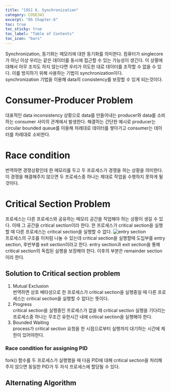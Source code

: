 ```yaml
---
title: "[OS] 6. Synchronization"
category: COSE341
excerpt: "OS Chapter.6"
toc: true
toc_sticky: true
toc_label: "Table of Contents"
toc_icon: "bars"
---
```

Synchronization, 동기화는 메모리에 대한 동기화를 의미한다. 컴퓨터가 singlecore가 아닌 이상 우리는 같은 데이터를 동시에 접근할 수 있는 가능성이 생긴다. 이 상황에 대해서 아무 조치도 하지 않는다면 우리가 의도한 대로 데이터를 조작할 수 없을 수 있다. 이를 방지하기 위해 사용하는 기법이 synchronization이다.  
synchronization 기법을 이용해 data의 consistency를 보장할 수 있게 되는것이다. 
# Consumer-Producer Problem
대표적인 data inconsistency 상황으로 data를 만들어내는 producer와 data를 소비하는 consumer 사이의 관계에서 발생한다. 해결하는 간단한 예시로 producer는 circular bounded queue를 이용해 차례대로 데이터를 쌓아가고 consumer는 데이터를 차례대로 소비한다. 
# Race condition
번역하면 경쟁상황인데 한 메모리를 두고 두 프로세스가 경쟁을 하는 상황을 의미한다. 이 경쟁을 해결해주지 않으면 두 프로세스중 하나는 제대로 작업을 수행하지 못하게 될 것이다.  
# Critical Section Problem
프로세스는 다른 프로세스와 공유하는 메모리 공간을 작업해야 하는 상황이 생길 수 있다. 이때 그 공간을 critical section이라 한다. 한 프로세스가 critical section을 실행 할 때 다른 프로세스는 critical section을 실행할 수 없다. 
![entry section](https://user-images.githubusercontent.com/45323902/167248880-36632aba-d7fa-4fee-b150-b8340e3f2e29.png)  
프로세스의 구조를 이처럼 나눌 수 있는데 critical section을 실행할때 도입부를 entry section, 후반부를 exit section이라고 한다. entry section과 exit section을 통해 critical section의 독립된 실행을 보장해야 한다. 이후의 부분은 remainder section이라 한다.  

## Solution to Critical section problem
1. Mutual Exclusion  
번역하면 상호 배타성으로 한 프로세스가 critical section을 실행중일 때 다른 프로세스는 critical section을 실행할 수 없다는 뜻이다.  
2. Progress  
critical section을 실행중인 프로세스가 없을 때 critical section 실행을 기다리는 프로세스중 하나는 무조건 유한시간 내에 critical section을 실행해야 한다.  
3. Bounded Waiting  
process가 critical section 요청을 한 시점으로부터 실행까지 대기하는 시간에 제한이 있어야한다.  
### Race condition for assigning PID
fork() 함수를 두 프로세스가 실행했을 때 다음 PID에 대해 critical section을 처리해주지 않으면 동일한 PID가 두 자식 프로세스에 할당될 수 있다.

## Alternating Algorithm

